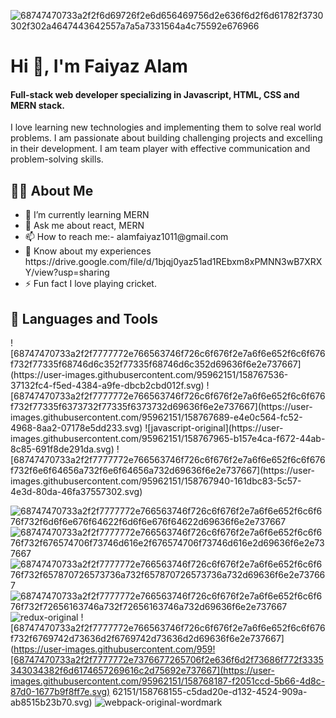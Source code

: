 ![68747470733a2f2f6d69726f2e6d656469756d2e636f6d2f6d61782f3730302f302a4647443642557a7a5a7331564a4c75592e676966](https://user-images.githubusercontent.com/95962151/158759152-a2f4aab6-12d8-4cab-b913-ad8e3b11aacd.gif)
<h1>Hi 👋, I'm Faiyaz Alam</h1>
<h4>Full-stack web developer specializing in Javascript, HTML, CSS and MERN stack.</h4>
<p>I love learning new technologies and implementing them to solve real world problems. I am passionate about building challenging projects and excelling in their development. I am team player with effective communication and problem-solving skills.</p>
<h2>🙋‍♂️ About Me </h2>
<ul> 
  <li> 🌱 I’m currently learning MERN</li>

  <li> 💬 Ask me about react, MERN</li>

<li> 📫 How to reach me:- alamfaiyaz1011@gmail.com </li>

<li>📄 Know about my experiences https://drive.google.com/file/d/1bjqj0yaz51ad1REbxm8xPMNN3wB7XRXY/view?usp=sharing</li>
  <li>⚡ Fun fact I love playing cricket.</li>
</ul>
<h2>🚀 Languages and Tools</h2>
![68747470733a2f2f7777772e766563746f726c6f676f2e7a6f6e652f6c6f676f732f77335f68746d6c352f77335f68746d6c352d69636f6e2e737667](https://user-images.githubusercontent.com/95962151/158767536-37132fc4-f5ed-4384-a9fe-dbcb2cbd012f.svg) 
![68747470733a2f2f7777772e766563746f726c6f676f2e7a6f6e652f6c6f676f732f77335f6373732f77335f6373732d69636f6e2e737667](https://user-images.githubusercontent.com/95962151/158767689-e4e0c564-fc52-4968-8aa2-07178e5dd233.svg)
![javascript-original](https://user-images.githubusercontent.com/95962151/158767965-b157e4ca-f672-44ab-8c85-691f8de291da.svg)
![68747470733a2f2f7777772e766563746f726c6f676f2e7a6f6e652f6c6f676f732f6e6f64656a732f6e6f64656a732d69636f6e2e737667](https://user-images.githubusercontent.com/95962151/158767940-161dbc83-5c57-4e3d-80da-46fa37557302.svg)

![68747470733a2f2f7777772e766563746f726c6f676f2e7a6f6e652f6c6f676f732f6d6f6e676f64622f6d6f6e676f64622d69636f6e2e737667](https://user-images.githubusercontent.com/95962151/158768020-727ca39c-0c0b-4fc0-be8b-79396ec42fd3.svg)
![68747470733a2f2f7777772e766563746f726c6f676f2e7a6f6e652f6c6f676f732f676574706f73746d616e2f676574706f73746d616e2d69636f6e2e737667](https://user-images.githubusercontent.com/95962151/158768040-67e60c2a-4fe1-45fc-a287-e2e4db72b259.svg)
![68747470733a2f2f7777772e766563746f726c6f676f2e7a6f6e652f6c6f676f732f657870726573736a732f657870726573736a732d69636f6e2e737667](https://user-images.githubusercontent.com/95962151/158768078-5f1206ae-8330-4e4a-9f2b-435f26272f2f.svg)
![68747470733a2f2f7777772e766563746f726c6f676f2e7a6f6e652f6c6f676f732f72656163746a732f72656163746a732d69636f6e2e737667](https://user-images.githubusercontent.com/95962151/158768111-53b2a109-da36-4297-8742-b4d513392038.svg)
![redux-original](https://user-images.githubusercontent.com/95962151/158768128-ebf69e6c-0b9b-4677-a8ca-dbc3c0790b53.svg)
![68747470733a2f2f7777772e766563746f726c6f676f2e7a6f6e652f6c6f676f732f6769742d73636d2f6769742d73636d2d69636f6e2e737667](https://user-images.githubusercontent.com/959![68747470733a2f2f7777772e7376677265706f2e636f6d2f73686f772f3335343034382f6d6174657269616c2d75692e737667](https://user-images.githubusercontent.com/95962151/158768187-f2051ccd-5b66-4d8c-87d0-1677b9f8ff7e.svg)
62151/158768155-c5dad20e-d132-4524-909a-ab8515b23b70.svg)
![webpack-original-wordmark](https://user-images.githubusercontent.com/95962151/158768222-b3adfe6d-3a19-4242-b04e-3bbf402afac9.svg)
